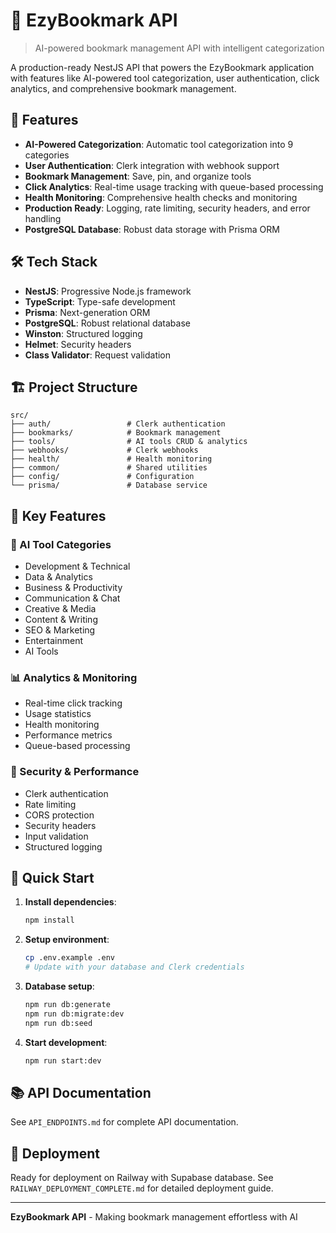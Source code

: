 # 🔖 EzyBookmark API

> AI-powered bookmark management API with intelligent categorization

A production-ready NestJS API that powers the EzyBookmark application with features like AI-powered tool categorization, user authentication, click analytics, and comprehensive bookmark management.

## 🚀 Features

- **AI-Powered Categorization**: Automatic tool categorization into 9 categories
- **User Authentication**: Clerk integration with webhook support
- **Bookmark Management**: Save, pin, and organize tools
- **Click Analytics**: Real-time usage tracking with queue-based processing
- **Health Monitoring**: Comprehensive health checks and monitoring
- **Production Ready**: Logging, rate limiting, security headers, and error handling
- **PostgreSQL Database**: Robust data storage with Prisma ORM

## 🛠️ Tech Stack

- **NestJS**: Progressive Node.js framework
- **TypeScript**: Type-safe development
- **Prisma**: Next-generation ORM
- **PostgreSQL**: Robust relational database
- **Winston**: Structured logging
- **Helmet**: Security headers
- **Class Validator**: Request validation

## 🏗️ Project Structure

```
src/
├── auth/                 # Clerk authentication
├── bookmarks/            # Bookmark management
├── tools/                # AI tools CRUD & analytics  
├── webhooks/             # Clerk webhooks
├── health/               # Health monitoring
├── common/               # Shared utilities
├── config/               # Configuration
└── prisma/               # Database service
```

## 🌟 Key Features

### 🤖 AI Tool Categories
- Development & Technical
- Data & Analytics  
- Business & Productivity
- Communication & Chat
- Creative & Media
- Content & Writing
- SEO & Marketing
- Entertainment
- AI Tools

### 📊 Analytics & Monitoring
- Real-time click tracking
- Usage statistics
- Health monitoring
- Performance metrics
- Queue-based processing

### 🔐 Security & Performance
- Clerk authentication
- Rate limiting
- CORS protection
- Security headers
- Input validation
- Structured logging

## 🚀 Quick Start

1. **Install dependencies**:
   ```bash
   npm install
   ```

2. **Setup environment**:
   ```bash
   cp .env.example .env
   # Update with your database and Clerk credentials
   ```

3. **Database setup**:
   ```bash
   npm run db:generate
   npm run db:migrate:dev
   npm run db:seed
   ```

4. **Start development**:
   ```bash
   npm run start:dev
   ```

## 📚 API Documentation

See `API_ENDPOINTS.md` for complete API documentation.

## 🚀 Deployment

Ready for deployment on Railway with Supabase database. See `RAILWAY_DEPLOYMENT_COMPLETE.md` for detailed deployment guide.

---

**EzyBookmark API** - Making bookmark management effortless with AI